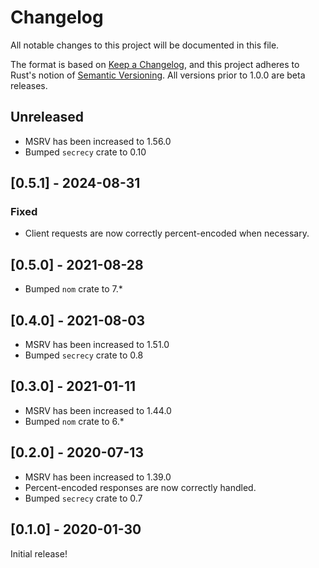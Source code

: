 # Changelog
All notable changes to this project will be documented in this file.

The format is based on [Keep a Changelog](https://keepachangelog.com/en/1.0.0/),
and this project adheres to Rust's notion of
[Semantic Versioning](https://semver.org/spec/v2.0.0.html). All versions prior
to 1.0.0 are beta releases.

## Unreleased
- MSRV has been increased to 1.56.0
- Bumped `secrecy` crate to 0.10

## [0.5.1] - 2024-08-31
### Fixed
- Client requests are now correctly percent-encoded when necessary.

## [0.5.0] - 2021-08-28
- Bumped `nom` crate to 7.*

## [0.4.0] - 2021-08-03
- MSRV has been increased to 1.51.0
- Bumped `secrecy` crate to 0.8

## [0.3.0] - 2021-01-11
- MSRV has been increased to 1.44.0
- Bumped `nom` crate to 6.*

## [0.2.0] - 2020-07-13
- MSRV has been increased to 1.39.0
- Percent-encoded responses are now correctly handled.
- Bumped `secrecy` crate to 0.7

## [0.1.0] - 2020-01-30

Initial release!
